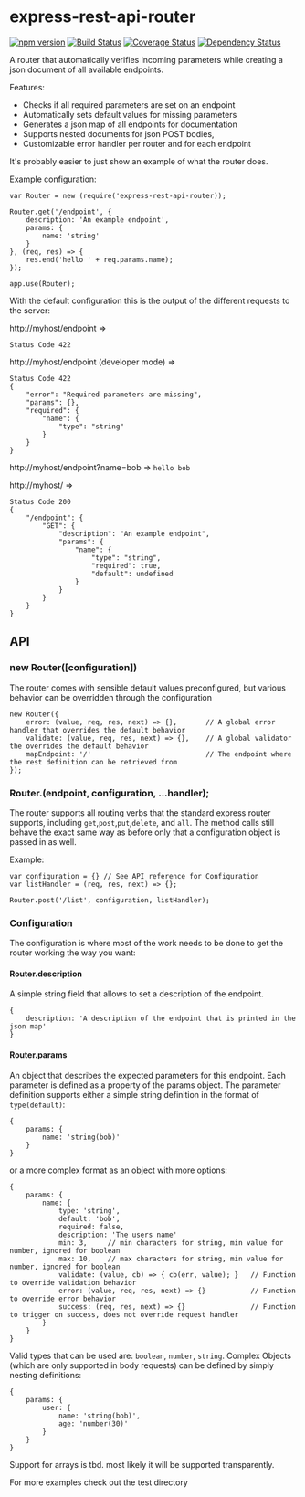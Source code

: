 # express-rest-api-router
[![npm version](https://badge.fury.io/js/express-rest-api-router.svg)](http://badge.fury.io/js/express-rest-api-router)
[![Build Status](https://travis-ci.org/mallocator/express-rest-api-router.svg?branch=master)](https://travis-ci.org/mallocator/express-rest-api-router)
[![Coverage Status](https://coveralls.io/repos/mallocator/express-rest-api-router/badge.svg?branch=master&service=github)](https://coveralls.io/github/mallocator/express-rest-api-router?branch=master)
[![Dependency Status](https://david-dm.org/mallocator/express-rest-api-router.svg)](https://david-dm.org/mallocator/express-rest-api-router) 

A router that automatically verifies incoming parameters while creating a json document of all available endpoints.

Features:
 * Checks if all required parameters are set on an endpoint
 * Automatically sets default values for missing parameters
 * Generates a json map of all endpoints for documentation 
 * Supports nested documents for json POST bodies,
 * Customizable error handler per router and for each endpoint

It's probably easier to just show an example of what the router does.

Example configuration:

```
var Router = new (require('express-rest-api-router));

Router.get('/endpoint', {
    description: 'An example endpoint',
    params: {
        name: 'string'
    }
}, (req, res) => {
    res.end('hello ' + req.params.name); 
});

app.use(Router);
```

With the default configuration this is the output of the different requests to the server:

http://myhost/endpoint => 
```
Status Code 422
```

http://myhost/endpoint (developer mode) => 
```
Status Code 422 
{ 
    "error": "Required parameters are missing",
    "params": {},
    "required": {
        "name": {
            "type": "string"
        }
    }
}
```

http://myhost/endpoint?name=bob => ```hello bob```

http://myhost/ => 
```
Status Code 200
{
    "/endpoint": {
        "GET": {
            "description": "An example endpoint",
            "params": {
                "name": {
                    "type": "string",
                    "required": true,
                    "default": undefined
                }
            }            
        }
    }
}
```


## API

### new Router([configuration])

The router comes with sensible default values preconfigured, but various behavior can be overridden through the configuration
 
```
new Router({
    error: (value, req, res, next) => {},       // A global error handler that overrides the default behavior
    validate: (value, req, res, next) => {},    // A global validator the overrides the default behavior
    mapEndpoint: '/'                            // The endpoint where the rest definition can be retrieved from
});
```


### Router.<verb>(endpoint, configuration, ...handler);

The router supports all routing verbs that the standard express router supports, including ```get```,```post```,```put```,```delete```, and ```all```.
The method calls still behave the exact same way as before only that a configuration object is passed in as well.

Example: 
```
var configuration = {} // See API reference for Configuration
var listHandler = (req, res, next) => {};

Router.post('/list', configuration, listHandler);
```

### Configuration

The configuration is where most of the work needs to be done to get the router working the way you want:

#### Router.description

A simple string field that allows to set a description of the endpoint.

```
{
    description: 'A description of the endpoint that is printed in the json map'
}
```

#### Router.params

An object that describes the expected parameters for this endpoint. Each parameter is defined as a property of the params object. The parameter definition
supports either a simple string definition in the format of ```type(default)```:
```
{
    params: {
        name: 'string(bob)'
    }
}
```

or a more complex format as an object with more options:
```
{
    params: {
        name: {
            type: 'string',
            default: 'bob',
            required: false,
            description: 'The users name'
            min: 3,     // min characters for string, min value for number, ignored for boolean
            max: 10,    // max characters for string, min value for number, ignored for boolean
            validate: (value, cb) => { cb(err, value); }   // Function to override validation behavior
            error: (value, req, res, next) => {}           // Function to override error behavior
            success: (req, res, next) => {}                // Function to trigger on success, does not override request handler
        }
    }
}
```

Valid types that can be used are: ```boolean```, ```number```, ```string```. Complex Objects (which are only
supported in body requests) can be defined by simply nesting definitions:
```
{
    params: {
        user: {
            name: 'string(bob)',
            age: 'number(30)'
        }
    }
}
```

Support for arrays is tbd. most likely it will be supported transparently.


For more examples check out the test directory
